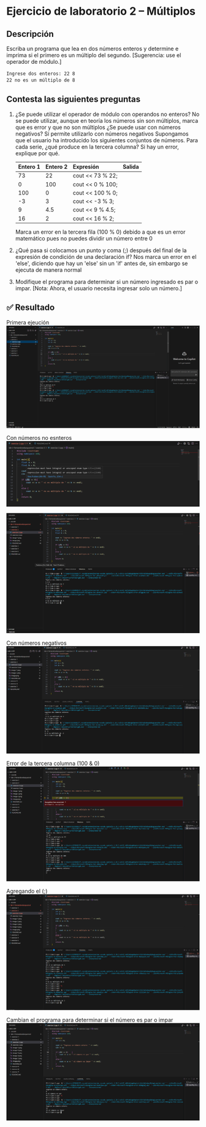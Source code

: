 # Ejercicio de laboratorio 2 – Múltiplos

## Descripción

Escriba un programa que lea en dos números enteros y determine e imprima si el primero es un múltiplo del segundo. [Sugerencia: use el operador de módulo.]

```cmd
Ingrese dos enteros: 22 8
22 no es un múltiplo de 8
```

## Contesta las siguientes preguntas

1. ¿Se puede utilizar el operador de módulo con operandos no enteros? No se puede utilizar, aunque en teoría los números sin son múltiplos, marca que es error y que no son múltiplos 
¿Se puede usar con números negativos? Sí permite utilizarlo con números negativos
Supongamos que el usuario ha introducido los siguientes conjuntos de números. Para cada serie, ¿qué produce en la tercera columna? Si hay un error, explique por qué.

   | Entero 1 | Entero 2 | Expresión        | Salida |
   | -------- | -------- | ---------------- | ------ |
   | 73       | 22       | cout << 73 % 22; |        |
   | 0        | 100      | cout << 0 % 100; |        |
   | 100      | 0        | cout << 100 % 0; |        |
   | -3       | 3        | cout << -3 % 3;  |        |
   | 9        | 4.5      | cout << 9 % 4.5; |        |
   | 16       | 2        | cout << 16 % 2;  |        |

   Marca un error en la tercera fila (100 % 0) debido a que es un error matemático pues no puedes dividir un número entre 0

2. ¿Qué pasa si colocamos un punto y coma (;) después del final de la expresión de condición de una declaración if?
      Nos marca un error en el 'else', diciendo que hay un 'else' sin un 'if' antes de, sin embargo se ejecuta de manera normal
3. Modifique el programa para determinar si un número ingresado es par o impar. [Nota: Ahora, el usuario necesita ingresar solo un número.]

## ✅ Resultado

Primera ejeución
![alt text](image.png)

Con números no esnteros
![alt text](image-1.png)

![alt text](image-2.png)

Con números negativos
![alt text](image-3.png)

Error de la tercera columna (100 & 0)
![alt text](image-4.png)

Agregando el (;)
![alt text](image-5.png)

Cambian el programa para determinar si el número es par o impar
![alt text](image-6.png)